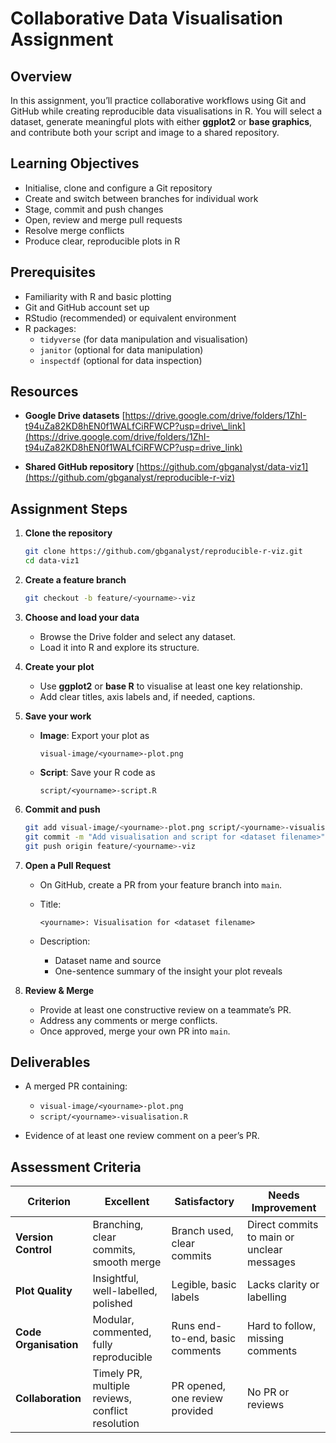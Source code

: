 # Collaborative Data Visualisation Assignment

## Overview  

In this assignment, you’ll practice collaborative workflows using Git and GitHub while creating reproducible data visualisations in R. You will select a dataset, generate meaningful plots with either **ggplot2** or **base graphics**, and contribute both your script and image to a shared repository.

## Learning Objectives  

- Initialise, clone and configure a Git repository  
- Create and switch between branches for individual work  
- Stage, commit and push changes  
- Open, review and merge pull requests  
- Resolve merge conflicts  
- Produce clear, reproducible plots in R  

## Prerequisites  

- Familiarity with R and basic plotting  
- Git and GitHub account set up  
- RStudio (recommended) or equivalent environment  
- R packages:  
  - `tidyverse` (for data manipulation and visualisation)
  - `janitor` (optional for data manipulation)
  - `inspectdf` (optional for data inspection)


## Resources

* **Google Drive datasets**
  [https://drive.google.com/drive/folders/1ZhI-t94uZa82KD8hEN0f1WALfCiRFWCP?usp=drive\_link](https://drive.google.com/drive/folders/1ZhI-t94uZa82KD8hEN0f1WALfCiRFWCP?usp=drive_link)

* **Shared GitHub repository**
  [https://github.com/gbganalyst/data-viz1](https://github.com/gbganalyst/reproducible-r-viz)

## Assignment Steps

1. **Clone the repository**

   ```bash
   git clone https://github.com/gbganalyst/reproducible-r-viz.git
   cd data-viz1
   ```

2. **Create a feature branch**

   ```bash
   git checkout -b feature/<yourname>-viz
   ```

3. **Choose and load your data**

   * Browse the Drive folder and select any dataset.
   * Load it into R and explore its structure.

4. **Create your plot**

   * Use **ggplot2** or **base R** to visualise at least one key relationship.
   * Add clear titles, axis labels and, if needed, captions.

5. **Save your work**

   * **Image**: Export your plot as

     ```
     visual-image/<yourname>-plot.png
     ```
   * **Script**: Save your R code as

     ```
     script/<yourname>-script.R
     ```

6. **Commit and push**

   ```bash
   git add visual-image/<yourname>-plot.png script/<yourname>-visualisation.R
   git commit -m "Add visualisation and script for <dataset filename>"
   git push origin feature/<yourname>-viz
   ```

7. **Open a Pull Request**

   * On GitHub, create a PR from your feature branch into `main`.
   * Title:

     ```
     <yourname>: Visualisation for <dataset filename>
     ```
   * Description:

     * Dataset name and source
     * One-sentence summary of the insight your plot reveals

8. **Review & Merge**

   * Provide at least one constructive review on a teammate’s PR.
   * Address any comments or merge conflicts.
   * Once approved, merge your own PR into `main`.

## Deliverables

* A merged PR containing:

  * `visual-image/<yourname>-plot.png`
  * `script/<yourname>-visualisation.R`
* Evidence of at least one review comment on a peer’s PR.

## Assessment Criteria

| Criterion             | Excellent                                        | Satisfactory                    | Needs Improvement                          |
| --------------------- | ------------------------------------------------ | ------------------------------- | ------------------------------------------ |
| **Version Control**   | Branching, clear commits, smooth merge           | Branch used, clear commits      | Direct commits to main or unclear messages |
| **Plot Quality**      | Insightful, well-labelled, polished              | Legible, basic labels           | Lacks clarity or labelling                 |
| **Code Organisation** | Modular, commented, fully reproducible           | Runs end-to-end, basic comments | Hard to follow, missing comments           |
| **Collaboration**     | Timely PR, multiple reviews, conflict resolution | PR opened, one review provided  | No PR or reviews                           |

